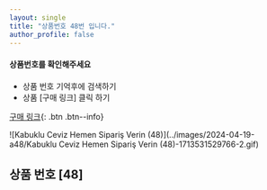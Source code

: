 ```yaml
---
layout: single
title: "상품번호 48번 입니다."
author_profile: false
---
```




<div class="notice--info">
<h4> 상품번호를 확인해주세요 </h4>
<ul>
    <li> 상품 번호 기억후에 검색하기 </li>
    <li> 상품 [구매 링크] 클릭 하기 </li>
</ul>
</div>




[구매 링크](https://link.coupang.com/a/bywhCP){: .btn .btn--info}

![Kabuklu Ceviz   Hemen Sipariş Verin (48)](../images/2024-04-19-a48/Kabuklu Ceviz   Hemen Sipariş Verin (48)-1713531529766-2.gif)



## 상품 번호 [48]